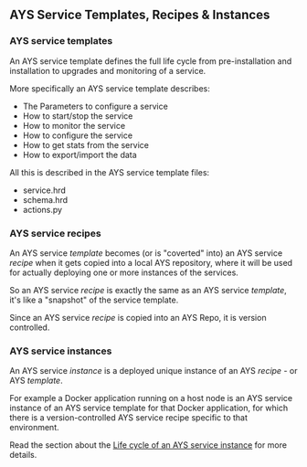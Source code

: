 ## AYS Service Templates, Recipes & Instances


### AYS service templates

An AYS service template defines the full life cycle from pre-installation and installation to upgrades and monitoring of a service.

More specifically an AYS service template describes:

  - The Parameters to configure a service
  - How to start/stop the service
  - How to monitor the service
  - How to configure the service
  - How to get stats from the service
  - How to export/import the data

All this is described in the AYS service template files:

  - service.hrd
  - schema.hrd
  - actions.py
    

### AYS service recipes

An AYS service *template* becomes (or is "coverted" into) an AYS service *recipe* when it gets copied into a local AYS repository, where it will be used for actually deploying one or more instances of the services.

So an AYS service *recipe* is exactly the same as an AYS service *template*, it's like a "snapshot" of the service template.  

Since an AYS service *recipe* is copied into an AYS Repo, it is version controlled.


### AYS service instances

An AYS service *instance* is a deployed unique instance of an AYS *recipe* - or AYS *template*.

For example a Docker application running on a host node is an AYS service instance of an AYS service template for that Docker application, for which there is a version-controlled AYS service recipe specific to that environment.


Read the section about the [Life cycle of an AYS service instance](AtYourServiceLifecycle.html) for more details.